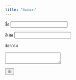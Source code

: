 ```yaml
---
title: "ติดต่อเรา"
---
```


<form name="contacto" method="POST" netlify action="/th/thank-you">
  <input type="hidden" name="form-name" value="contacto">

  <label for="name">ชื่อ</label>
  <input type="text" id="name" name="name" required>

  <label for="email">อีเมล</label>
  <input type="email" id="email" name="email" required>

  <label for="message">ข้อความ</label>
  <textarea id="message" name="message" required></textarea>

  <button type="submit">ส่ง</button>
</form>
